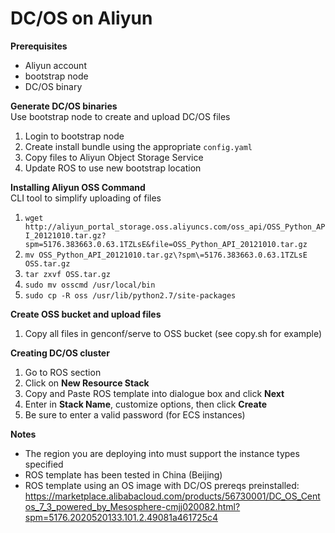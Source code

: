 # DC/OS on Aliyun

**Prerequisites**
- Aliyun account
- bootstrap node
- DC/OS binary

**Generate DC/OS binaries**  
Use bootstrap node to create and upload DC/OS files  

1. Login to bootstrap node
2. Create install bundle using the appropriate `config.yaml`
3. Copy files to Aliyun Object Storage Service
4. Update ROS to use new bootstrap location

**Installing Aliyun OSS Command**  
CLI tool to simplify uploading of files

1. `wget http://aliyun_portal_storage.oss.aliyuncs.com/oss_api/OSS_Python_API_20121010.tar.gz?spm=5176.383663.0.63.1TZLsE&file=OSS_Python_API_20121010.tar.gz`
2. `mv OSS_Python_API_20121010.tar.gz\?spm\=5176.383663.0.63.1TZLsE OSS.tar.gz`
3. `tar zxvf OSS.tar.gz`
4. `sudo mv osscmd /usr/local/bin`
5. `sudo cp -R oss /usr/lib/python2.7/site-packages`

**Create OSS bucket and upload files**  

1. Copy all files in genconf/serve to OSS bucket (see copy.sh for example)

**Creating DC/OS cluster**  

1. Go to ROS section
2. Click on __New Resource Stack__
3. Copy and Paste ROS template into dialogue box and click __Next__
4. Enter in __Stack Name__, customize options, then click __Create__
5. Be sure to enter a valid password (for ECS instances)

**Notes**
- The region you are deploying into must support the instance types specified
- ROS template has been tested in China (Beijing)
- ROS template using an OS image with DC/OS prereqs preinstalled: https://marketplace.alibabacloud.com/products/56730001/DC_OS_Centos_7_3_powered_by_Mesosphere-cmjj020082.html?spm=5176.2020520133.101.2.49081a461725c4

